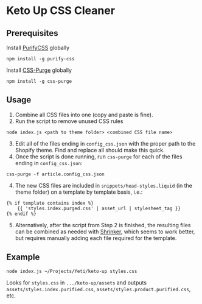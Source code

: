 # Keto Up CSS Cleaner

## Prerequisites

Install [PurifyCSS](https://github.com/purifycss/purifycss) globally

```
npm install -g purify-css
```

Install [CSS-Purge](https://github.com/rbtech/css-purge) globally

```
npm install -g css-purge
```

## Usage

1. Combine all CSS files into one (copy and paste is fine).
2. Run the script to remove unused CSS rules

```
node index.js <path to theme folder> <combined CSS file name>
```

3. Edit all of the files ending in `config_css.json` with the proper path to the Shopify theme. Find and replace all should make this quick.
4. Once the script is done running, run `css-purge` for each of the files ending in `config_css.json`:

```
css-purge -f article.config_css.json
```

4. The new CSS files are included in `snippets/head-styles.liquid` (in the theme folder) on a template by template basis, i.e.:

```
{% if template contains index %}
	{{ 'styles.index.purged.css' | asset_url | stylesheet_tag }}
{% endif %}
```

5. Alternatively, after the script from Step 2 is finished, the resulting files can be combined as needed with [Shrinker](http://www.shrinker.ch/), which seems to work better, but requires manually adding each file required for the template.

## Example

```
node index.js ~/Projects/Yeti/keto-up styles.css
```

Looks for `styles.css` in `.../keto-up/assets` and outputs `assets/styles.index.purified.css`, `assets/styles.product.purified.css`, etc.
